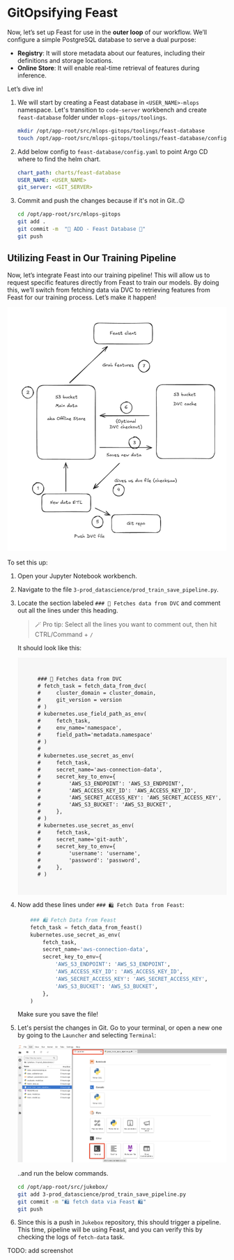 # GitOpsifying Feast

Now, let’s set up Feast for use in the **outer loop** of our workflow. We’ll configure a simple PostgreSQL database to serve a dual purpose:  

- **Registry**: It will store metadata about our features, including their definitions and storage locations.  
- **Online Store**: It will enable real-time retrieval of features during inference.  

Let’s dive in!  

1. We will start by creating a Feast database in `<USER_NAME>-mlops` namespace. Let's transition to `code-server` workbench and create `feast-database` folder under `mlops-gitops/toolings`.

    ```bash
    mkdir /opt/app-root/src/mlops-gitops/toolings/feast-database
    touch /opt/app-root/src/mlops-gitops/toolings/feast-database/config.yaml
    ```

2. Add below config to `feast-database/config.yaml` to point Argo CD where to find the helm chart.

    ```yaml
    chart_path: charts/feast-database
    USER_NAME: <USER_NAME>
    git_server: <GIT_SERVER>
    ```
3. Commit and push the changes because if it's not in Git..😉
   
    ```bash
    cd /opt/app-root/src/mlops-gitops
    git add .
    git commit -m  "🍕 ADD - Feast Database 🍕"
    git push
    ```

## Utilizing Feast in Our Training Pipeline

Now, let’s integrate Feast into our training pipeline! This will allow us to request specific features directly from Feast to train our models. By doing this, we’ll switch from fetching data via DVC to retrieving features from Feast for our training process. Let’s make it happen!  

![feast-dvc-diagram.png](./images/feast-dvc-diagram.png)

To set this up:  

1. Open your Jupyter Notebook workbench.
2. Navigate to the file `3-prod_datascience/prod_train_save_pipeline.py`.  
3. Locate the section labeled `### 🍇 Fetches data from DVC` and comment out all the lines under this heading. 
   
   > 🪄 Pro tip: Select all the lines you want to comment out, then hit CTRL/Command + `/`

   It should look like this:

   <!-- ## ADD GIF HERE MAYBE? ## -->
    <div class="highlight" style="background: #f7f7f7; overflow-x: auto; padding: 10px;">
    <pre><code class="language-python">
        ### 🍇 Fetches data from DVC
        # fetch_task = fetch_data_from_dvc(
        #     cluster_domain = cluster_domain,
        #     git_version = version
        # )
        # kubernetes.use_field_path_as_env(
        #     fetch_task,
        #     env_name='namespace',
        #     field_path='metadata.namespace'
        # )
        #
        # kubernetes.use_secret_as_env(
        #     fetch_task,
        #     secret_name='aws-connection-data',
        #     secret_key_to_env={
        #         'AWS_S3_ENDPOINT': 'AWS_S3_ENDPOINT',
        #         'AWS_ACCESS_KEY_ID': 'AWS_ACCESS_KEY_ID',
        #         'AWS_SECRET_ACCESS_KEY': 'AWS_SECRET_ACCESS_KEY',
        #         'AWS_S3_BUCKET': 'AWS_S3_BUCKET',
        #     },
        # )
        # kubernetes.use_secret_as_env(
        #     fetch_task,
        #     secret_name='git-auth',
        #     secret_key_to_env={
        #         'username': 'username',
        #         'password': 'password',
        #     },
        # )
    </code></pre></div>
    
4. Now add these lines under `### 🛍️ Fetch Data from Feast`:
   
    ```python
        ### 🛍️ Fetch Data from Feast
        fetch_task = fetch_data_from_feast()
        kubernetes.use_secret_as_env(
            fetch_task,
            secret_name='aws-connection-data',
            secret_key_to_env={
                'AWS_S3_ENDPOINT': 'AWS_S3_ENDPOINT',
                'AWS_ACCESS_KEY_ID': 'AWS_ACCESS_KEY_ID',
                'AWS_SECRET_ACCESS_KEY': 'AWS_SECRET_ACCESS_KEY',
                'AWS_S3_BUCKET': 'AWS_S3_BUCKET',
            },
        )    

    ```

    Make sure you save the file!

5. Let's persist the changes in Git. Go to your terminal, or open a new one by going to the `Launcher` and selecting `Terminal`:

   ![open-terminal.png](./images/open-terminal.png)

   ..and run the below commands.

    ```bash
    cd /opt/app-root/src/jukebox/
    git add 3-prod_datascience/prod_train_save_pipeline.py
    git commit -m "🛍️ fetch data via Feast 🛍️"
    git push
    ```

6. Since this is a push in `Jukebox` repository, this should trigger a pipeline. This time, pipeline will be using Feast, and you can verify this by checking the logs of `fetch-data` task.

TODO: add screenshot